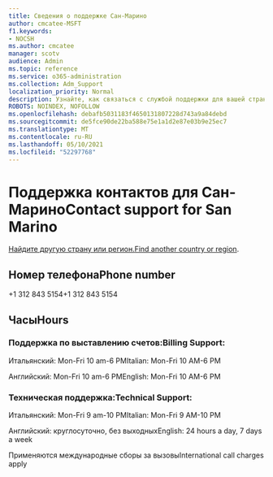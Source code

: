 ```yaml
---
title: Сведения о поддержке Сан-Марино
author: cmcatee-MSFT
f1.keywords:
- NOCSH
ms.author: cmcatee
manager: scotv
audience: Admin
ms.topic: reference
ms.service: o365-administration
ms.collection: Adm_Support
localization_priority: Normal
description: Узнайте, как связаться с службой поддержки для вашей страны или региона.
ROBOTS: NOINDEX, NOFOLLOW
ms.openlocfilehash: debafb5031183f4650131807228d743a9a84debd
ms.sourcegitcommit: de5fce90de22ba588e75e1a1d2e87e03b9e25ec7
ms.translationtype: MT
ms.contentlocale: ru-RU
ms.lasthandoff: 05/10/2021
ms.locfileid: "52297768"
---
```

# <a name="contact-support-for-san-marino"></a><span data-ttu-id="54ff3-103">Поддержка контактов для Сан-Марино</span><span class="sxs-lookup"><span data-stu-id="54ff3-103">Contact support for San Marino</span></span>

<span data-ttu-id="54ff3-104">[Найдите другую страну или регион.](../../business-video/get-help-support.md)</span><span class="sxs-lookup"><span data-stu-id="54ff3-104">[Find another country or region](../../business-video/get-help-support.md).</span></span>

## <a name="phone-number"></a><span data-ttu-id="54ff3-105">Номер телефона</span><span class="sxs-lookup"><span data-stu-id="54ff3-105">Phone number</span></span>
<span data-ttu-id="54ff3-106">+1 312 843 5154</span><span class="sxs-lookup"><span data-stu-id="54ff3-106">+1 312 843 5154</span></span>

## <a name="hours"></a><span data-ttu-id="54ff3-107">Часы</span><span class="sxs-lookup"><span data-stu-id="54ff3-107">Hours</span></span>
### <a name="billing-support"></a><span data-ttu-id="54ff3-108">Поддержка по выставлению счетов:</span><span class="sxs-lookup"><span data-stu-id="54ff3-108">Billing Support:</span></span>

<span data-ttu-id="54ff3-109">Итальянский: Mon-Fri 10 am-6 PM</span><span class="sxs-lookup"><span data-stu-id="54ff3-109">Italian: Mon-Fri 10 AM-6 PM</span></span>

<span data-ttu-id="54ff3-110">Английский: Mon-Fri 10 am-6 PM</span><span class="sxs-lookup"><span data-stu-id="54ff3-110">English: Mon-Fri 10 AM-6 PM</span></span>

### <a name="technical-support"></a><span data-ttu-id="54ff3-111">Техническая поддержка:</span><span class="sxs-lookup"><span data-stu-id="54ff3-111">Technical Support:</span></span>

<span data-ttu-id="54ff3-112">Итальянский: Mon-Fri 9 am-10 PM</span><span class="sxs-lookup"><span data-stu-id="54ff3-112">Italian: Mon-Fri 9 AM-10 PM</span></span>

<span data-ttu-id="54ff3-113">Английский: круглосуточно, без выходных</span><span class="sxs-lookup"><span data-stu-id="54ff3-113">English: 24 hours a day, 7 days a week</span></span>

<span data-ttu-id="54ff3-114">Применяются международные сборы за вызовы</span><span class="sxs-lookup"><span data-stu-id="54ff3-114">International call charges apply</span></span>
